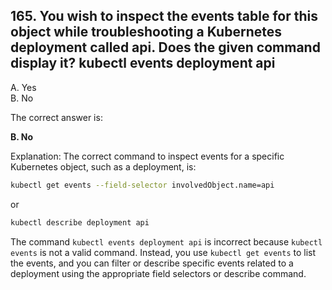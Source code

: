 ## 165. You wish to inspect the events table for this object while troubleshooting a Kubernetes deployment called api. Does the given command display it? kubectl events deployment api
A. Yes  
B. No  

The correct answer is:

**B. No**

Explanation:
The correct command to inspect events for a specific Kubernetes object, such as a deployment, is:

```bash
kubectl get events --field-selector involvedObject.name=api
```

or 

```bash
kubectl describe deployment api
```

The command `kubectl events deployment api` is incorrect because `kubectl events` is not a valid command. Instead, you use `kubectl get events` to list the events, and you can filter or describe specific events related to a deployment using the appropriate field selectors or describe command.
